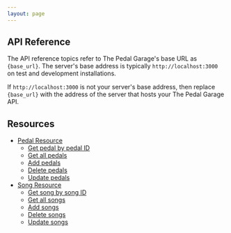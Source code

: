 ```yaml
---
layout: page
---
```

## API Reference

The API reference topics refer to The Pedal Garage's base URL as `{base_url}`. The server's base address is typically `http://localhost:3000` on test and development installations. 

If `http://localhost:3000` is not your server's base address, then replace `{base_url}` with the address of the server that hosts your The Pedal Garage API.

## Resources

* [Pedal Resource](pg-resource-pedals.md) 
  - [Get pedal by pedal ID](pg-reference-get-pedal-by-id.md)
  - [Get all pedals](pg-reference-get-all-pedals.md)
  - [Add pedals](pg-reference-add-pedals.md)
  - [Delete pedals](pg-reference-deleting-pedals.md)
  - [Update pedals](pg-reference-updating-pedals.md)
* [Song Resource](pg-resource-songs.md)
  - [Get song by song ID](pg-reference-get-song-by-id.md)
  - [Get all songs](pg-reference-get-all-songs.md)
  - [Add songs](pg-reference-add-songs.md)
  - [Delete songs](pg-reference-deleting-songs.md)
  - [Update songs](pg-reference-updating-songs.md)
